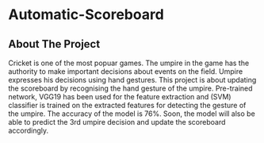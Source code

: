 # Automatic-Scoreboard


## About The Project

Cricket is one of the most popuar games. The umpire in the game has the authority to make important decisions about events on the field. Umpire expresses his decisions using hand gestures. This project is about updating the scoreboard by recognising the hand gesture of the umpire. Pre-trained network, VGG19 has been used for the feature extraction and (SVM) classifier is trained on the extracted features for detecting the gesture of the umpire. The accuracy of the model is 76%. Soon, the model will also be able to predict the 3rd umpire decision and update the scoreboard accordingly.
